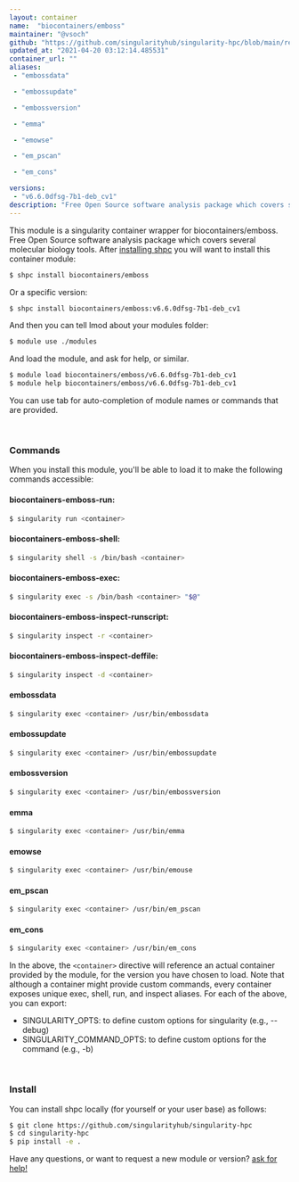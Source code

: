 ```yaml
---
layout: container
name:  "biocontainers/emboss"
maintainer: "@vsoch"
github: "https://github.com/singularityhub/singularity-hpc/blob/main/registry/biocontainers/emboss/container.yaml"
updated_at: "2021-04-20 03:12:14.485531"
container_url: ""
aliases:
 - "embossdata"

 - "embossupdate"

 - "embossversion"

 - "emma"

 - "emowse"

 - "em_pscan"

 - "em_cons"

versions:
 - "v6.6.0dfsg-7b1-deb_cv1"
description: "Free Open Source software analysis package which covers several molecular biology tools."
---
```


This module is a singularity container wrapper for biocontainers/emboss.
Free Open Source software analysis package which covers several molecular biology tools.
After [installing shpc](#install) you will want to install this container module:

```bash
$ shpc install biocontainers/emboss
```

Or a specific version:

```bash
$ shpc install biocontainers/emboss:v6.6.0dfsg-7b1-deb_cv1
```

And then you can tell lmod about your modules folder:

```bash
$ module use ./modules
```

And load the module, and ask for help, or similar.

```bash
$ module load biocontainers/emboss/v6.6.0dfsg-7b1-deb_cv1
$ module help biocontainers/emboss/v6.6.0dfsg-7b1-deb_cv1
```

You can use tab for auto-completion of module names or commands that are provided.

<br>

### Commands

When you install this module, you'll be able to load it to make the following commands accessible:

#### biocontainers-emboss-run:

```bash
$ singularity run <container>
```

#### biocontainers-emboss-shell:

```bash
$ singularity shell -s /bin/bash <container>
```

#### biocontainers-emboss-exec:

```bash
$ singularity exec -s /bin/bash <container> "$@"
```

#### biocontainers-emboss-inspect-runscript:

```bash
$ singularity inspect -r <container>
```

#### biocontainers-emboss-inspect-deffile:

```bash
$ singularity inspect -d <container>
```


#### embossdata
       
```bash
$ singularity exec <container> /usr/bin/embossdata
```


#### embossupdate
       
```bash
$ singularity exec <container> /usr/bin/embossupdate
```


#### embossversion
       
```bash
$ singularity exec <container> /usr/bin/embossversion
```


#### emma
       
```bash
$ singularity exec <container> /usr/bin/emma
```


#### emowse
       
```bash
$ singularity exec <container> /usr/bin/emouse
```


#### em_pscan
       
```bash
$ singularity exec <container> /usr/bin/em_pscan
```


#### em_cons
       
```bash
$ singularity exec <container> /usr/bin/em_cons
```



In the above, the `<container>` directive will reference an actual container provided
by the module, for the version you have chosen to load. Note that although a container
might provide custom commands, every container exposes unique exec, shell, run, and
inspect aliases. For each of the above, you can export:

 - SINGULARITY_OPTS: to define custom options for singularity (e.g., --debug)
 - SINGULARITY_COMMAND_OPTS: to define custom options for the command (e.g., -b)

<br>
  
### Install

You can install shpc locally (for yourself or your user base) as follows:

```bash
$ git clone https://github.com/singularityhub/singularity-hpc
$ cd singularity-hpc
$ pip install -e .
```

Have any questions, or want to request a new module or version? [ask for help!](https://github.com/singularityhub/singularity-hpc/issues)